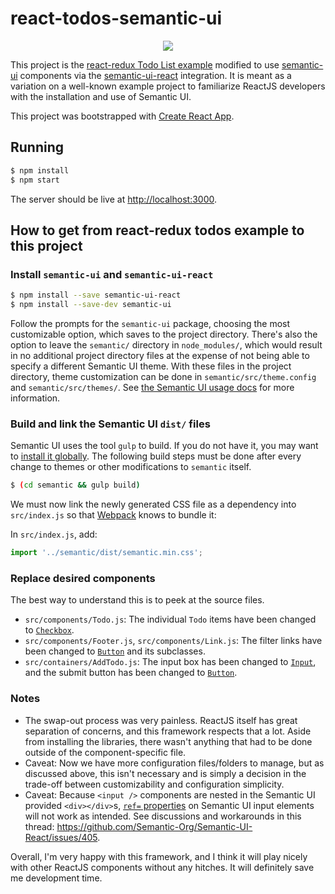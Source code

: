 # react-todos-semantic-ui

<p align="center"><img src="https://i.imgur.com/3H4CDEK.png" /></p>

This project is the [react-redux Todo List example](https://github.com/reactjs/redux/tree/master/examples/todos) modified to use [semantic-ui](http://semantic-ui.com) components via the [semantic-ui-react](http://react.semantic-ui.com) integration. It is meant as a variation on a well-known example project to familiarize ReactJS developers with the installation and use of Semantic UI.

This project was bootstrapped with [Create React App](https://github.com/facebookincubator/create-react-app).

## Running

```bash
$ npm install
$ npm start
```

The server should be live at <http://localhost:3000>.

## How to get from react-redux todos example to this project

### Install `semantic-ui` and `semantic-ui-react`

```bash
$ npm install --save semantic-ui-react 
$ npm install --save-dev semantic-ui
```
Follow the prompts for the `semantic-ui` package, choosing the most customizable option, which saves to the project directory. There's also the option to leave the `semantic/` directory in `node_modules/`, which would result in no additional project directory files at the expense of not being able to specify a different Semantic UI theme. With these files in the project directory, theme customization can be done in `semantic/src/theme.config` and `semantic/src/themes/`. See [the Semantic UI usage docs](http://react.semantic-ui.com/usage) for more information.

### Build and link the Semantic UI `dist/` files

Semantic UI uses the tool `gulp` to build. If you do not have it, you may want to [install it globally](https://github.com/gulpjs/gulp/blob/master/docs/getting-started.md). The following build steps must be done after every change to themes or other modifications to `semantic` itself.
```bash
$ (cd semantic && gulp build)
```

We must now link the newly generated CSS file as a dependency into `src/index.js` so that [Webpack](https://webpack.github.io/) knows to bundle it:

In `src/index.js`, add:
```js
import '../semantic/dist/semantic.min.css';
```

### Replace desired components

The best way to understand this is to peek at the source files.

- `src/components/Todo.js`: The individual `Todo` items have been changed to [`Checkbox`](http://react.semantic-ui.com/modules/checkbox).
- `src/components/Footer.js`, `src/components/Link.js`: The filter links have been changed to [`Button`](http://react.semantic-ui.com/elements/button) and its subclasses.
- `src/containers/AddTodo.js`: The input box has been changed to [`Input`](http://react.semantic-ui.com/elements/input), and the submit button has been changed to [`Button`](http://react.semantic-ui.com/elements/button).

### Notes

- The swap-out process was very painless. ReactJS itself has great separation of concerns, and this framework respects that a lot. Aside from installing the libraries, there wasn't anything that had to be done outside of the component-specific file.
- Caveat: Now we have more configuration files/folders to manage, but as discussed above, this isn't necessary and is simply a decision in the trade-off between customizability and configuration simplicity.
- Caveat: Because `<input />` components are nested in the Semantic UI provided `<div></div>`s, [`ref=` properties](https://facebook.github.io/react/docs/refs-and-the-dom.html) on Semantic UI input elements will not work as intended. See discussions and workarounds in this thread: <https://github.com/Semantic-Org/Semantic-UI-React/issues/405>.

Overall, I'm very happy with this framework, and I think it will play nicely with other ReactJS components without any hitches. It will definitely save me development time.
